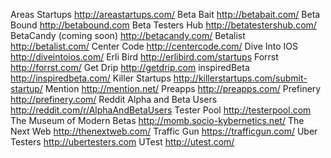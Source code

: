 Areas Startups	http://areastartups.com/
Beta Bait	http://betabait.com/
Beta Bound	http://betabound.com
Beta Testers Hub	http://betatestershub.com/
BetaCandy (coming soon)	http://betacandy.com/
Betalist	http://betalist.com/
Center Code	http://centercode.com/
Dive Into IOS	http://diveintoios.com/
Erli Bird	http://erlibird.com/startups
Forrst	http://forrst.com/
Get Drip	http://getdrip.com
inspiredBeta	http://inspiredbeta.com/
Killer Startups	http://killerstartups.com/submit-startup/
Mention	http://mention.net/
Preapps	http://preapps.com/
Prefinery	http://prefinery.com/
Reddit Alpha and Beta Users	http://reddit.com/r/AlphaAndBetaUsers
Tester Pool	http://testerpool.com
The Museum of Modern Betas	http://momb.socio-kybernetics.net/
The Next Web	http://thenextweb.com/
Traffic Gun 	https://trafficgun.com/
Uber Testers	http://ubertesters.com
UTest	http://utest.com/